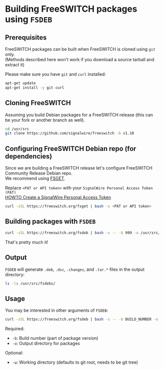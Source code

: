 # Building FreeSWITCH packages using `FSDEB`
## Prerequisites
FreeSWITCH packages can be built when FreeSWITCH is cloned using `git` only.  
(Methods described here won't work if you download a source tarball and extract it)

Please make sure you have `git` and `curl` installed:
```bash
apt-get update
apt-get install -y git curl
```

## Cloning FreeSWITCH
Assuming you build Debian packages for a FreeSWITCH release (this can be your fork or another branch as well).

```bash
cd /usr/src
git clone https://github.com/signalwire/freeswitch -b v1.10
```

## Configuring FreeSWITCH Debian repo (for dependencies)
Since we are building a FreeSWITCH release let's configure FreeSWITCH Community Release Debian repo.  
We recommend using [FSGET](https://github.com/signalwire/freeswitch/blob/master/scripts/packaging).  

Replace `<PAT or API token>` with your `SignalWire Personal Access Token (PAT)`  
[HOWTO Create a SignalWire Personal Access Token](https://developer.signalwire.com/freeswitch/FreeSWITCH-Explained/Installation/how-to-create-a-personal-access-token/how-to-create-a-personal-access-token)
```bash
curl -sSL https://freeswitch.org/fsget | bash -s <PAT or API token>
```

## Building packages with `FSDEB`
```bash
curl -sSL https://freeswitch.org/fsdeb | bash -s -- -b 999 -o /usr/src/fsdebs/ -w /usr/src/freeswitch
```
That's pretty much it!

## Output
`FSDEB` will generate `.deb`, `.dsc`, `.changes`, and `.tar.*` files in the output directory:
```bash
ls -la /usr/src/fsdebs/
```

## Usage
You may be interested in other arguments of `FSDEB`:
```bash
curl -sSL https://freeswitch.org/fsdeb | bash -s -- -b BUILD_NUMBER -o OUTPUT_DIR [-w WORKING_DIR]
```

Required:
- `-b`: Build number (part of package version)
- `-o`: Output directory for packages

Optional:
- `-w`: Working directory (defaults to git root, needs to be git tree)
